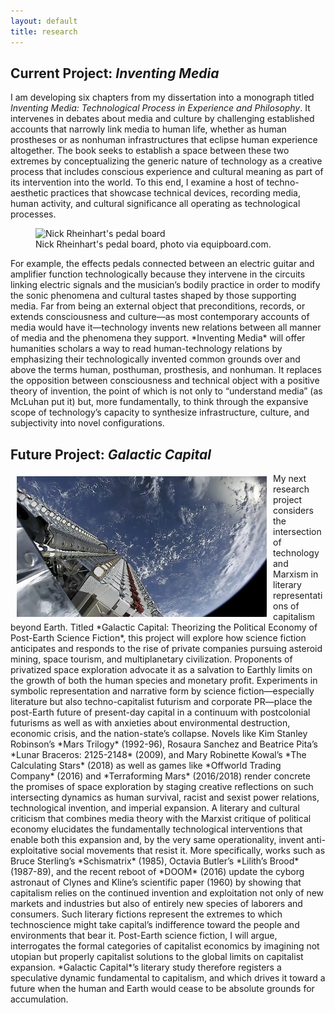 ```yaml
---
layout: default
title: research
---
```


## Current Project: *Inventing Media*

I am developing six chapters from my dissertation into a monograph titled *Inventing Media: Technological Process in Experience and Philosophy*. It intervenes in debates about media and culture by challenging established accounts that narrowly link media to human life, whether as human prostheses or as nonhuman infrastructures that eclipse human experience altogether. The book seeks to establish a space between these two extremes by conceptualizing the generic nature of technology as a creative process that includes conscious experience and cultural meaning as part of its intervention into the world. To this end, I examine a host of techno-aesthetic practices that showcase technical devices, recording media, human activity, and cultural significance all operating as technological processes.
<figure>
  <img src="https://1.bp.blogspot.com/_UC1SWgMd9ZM/S8ap2OqkTYI/AAAAAAAABnk/_ifKtkT2HOU/s1600/teramelos-7.jpg" alt="Nick Rheinhart's pedal board" style="max-width: 100%; width: auto; height: auto;">
  <figcaption>Nick Rheinhart's pedal board, photo via equipboard.com.</figcaption>
</figure>
For example, the effects pedals connected between an electric guitar and amplifier function technologically because they intervene in the circuits linking electric signals and the musician’s bodily practice in order to modify the sonic phenomena and cultural tastes shaped by those supporting media. Far from being an external object that preconditions, records, or extends consciousness and culture—as most contemporary accounts of media would have it—technology invents new relations between all manner of media and the phenomena they support. *Inventing Media* will offer humanities scholars a way to read human-technology relations by emphasizing their technologically invented common grounds over and above the terms human, posthuman, prosthesis, and nonhuman. It replaces the opposition between consciousness and technical object with a positive theory of invention, the point of which is not only to “understand media” (as McLuhan put it) but, more fundamentally, to think through the expansive scope of technology’s capacity to synthesize infrastructure, culture, and subjectivity into novel configurations.

## Future Project: *Galactic Capital*

<img src="/assets/img/spacex.jpeg" width="400" alt="SpaceX's Starlink" style="float:left; margin: 5px 10px;"> 
My next research project considers the intersection of technology and Marxism in literary representations of capitalism beyond Earth. Titled *Galactic Capital: Theorizing the Political Economy of Post-Earth Science Fiction*, this project will explore how science fiction anticipates and responds to the rise of private companies pursuing asteroid mining, space tourism, and multiplanetary civilization. Proponents of privatized space exploration advocate it as a salvation to Earthly limits on the growth of both the human species and monetary profit. Experiments in symbolic representation and narrative form by science fiction—especially literature but also techno-capitalist futurism and corporate PR—place the post-Earth future of present-day capital in a continuum with postcolonial futurisms as well as with anxieties about environmental destruction, economic crisis, and the nation-state’s collapse. Novels like Kim Stanley Robinson’s *Mars Trilogy* (1992-96), Rosaura Sanchez and Beatrice Pita’s *Lunar Braceros: 2125-2148* (2009), and Mary Robinette Kowal’s *The Calculating Stars* (2018) as well as games like *Offworld Trading Company* (2016) and *Terraforming Mars* (2016/2018) render concrete the promises of space exploration by staging creative reflections on such intersecting dynamics as human survival, racist and sexist power relations, technological invention, and imperial expansion. A literary and cultural criticism that combines media theory with the Marxist critique of political economy elucidates the fundamentally technological interventions that enable both this expansion and, by the very same operationality, invent anti-exploitative social movements that resist it. More specifically, works such as Bruce Sterling’s *Schismatrix* (1985), Octavia Butler’s *Lilith’s Brood* (1987-89), and the recent reboot of *DOOM* (2016) update the cyborg astronaut of Clynes and Kline’s scientific paper (1960) by showing that capitalism relies on the continued invention and exploitation not only of new markets and industries but also of entirely new species of laborers and consumers. Such literary fictions represent the extremes to which technoscience might take capital’s indifference toward the people and environments that bear it. Post-Earth science fiction, I will argue, interrogates the formal categories of capitalist economics by imagining not utopian but properly capitalist solutions to the global limits on capitalist expansion. *Galactic Capital*’s literary study therefore registers a speculative dynamic fundamental to capitalism, and which drives it toward a future when the human and Earth would cease to be absolute grounds for accumulation.